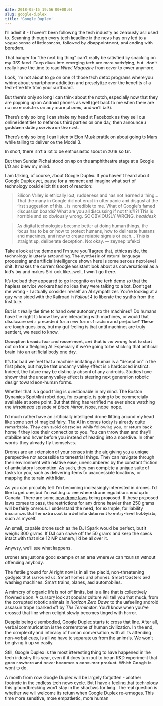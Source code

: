 ```yaml
---
date: 2018-05-15 19:56:00+00:00
slug: google-duplex
title: 'Google Duplex'
---
```


I’ll admit it - I haven’t been following the tech industry as zealously as I used to. Scanning through every tech headline in the news has only led to a vague sense of listlessness, followed by disappointment, and ending with boredom. 

That hunger for “the next big thing” can’t really be satisfied by snacking on my RSS feed. Deep dives into emerging tech are more satisfying, but I don’t really have the time to read *Wired Magazine* from cover to cover anymore.

Look, I’m not about to go on one of those tech detox programs where you whine about smartphone addiction and proselytize over the benefits of a tech-free life from your surfboard.

But there’s only so long I can think about the notch, especially now that they are popping up on Android phones as well (get back to me when there are no more notches on any more phones, and we’ll talk).

There’s only so long I can shake my head at Facebook as they sell our online identities to nefarious third parties on one day, then announce a goddamn dating service on the next. 

There’s only so long I can listen to Elon Musk prattle on about going to Mars while failing to deliver on the Model 3.

In short, there isn’t a lot to be enthusiastic about in 2018 so far.

But then Sundar Pichai stood on up on the amphitheatre stage at a Google I/O and blew my mind.

<!--more-->

I am talking, of course, about Google Duplex. If you haven’t heard about Google Duplex yet, pause for a moment and imagine what sort of technology could elicit this sort of reaction:

> Silicon Valley is ethically lost, rudderless and has not learned a thing… That the many in Google did not erupt in utter panic and disgust at the first suggestion of this... is incredible to me. What of Google's famed discussion boards? What are you all discussing if not this?!?! This is horrible and so obviously wrong. SO OBVIOUSLY WRONG. *headdesk* 

> As digital technologies become better at doing human things, the focus has to be on how to protect humans, how to delineate humans and machines, and how to create reliable signals of each... This is straight up, deliberate deception. Not okay. — zeynep tufekci

Take a look at the demo and I’m sure you’ll agree that, ethics aside, the technology is utterly astounding. The synthesis of natural language processing and artificial intelligence shown here is some serious next-level shit. It makes the current Google assistant look about as conversational as a kid’s toy and makes Siri look like...well, I won’t go there.

It’s too bad they appeared to go incognito on the tech demo so that the hapless service workers had no idea they were talking to a bot. Don’t get me wrong - I actually consider myself an AI sympathizer. You’re looking at a guy who sided with the Railroad in *Fallout 4* to liberate the synths from the Institute. 

But is it really the time to hand over autonomy to the machines? Do humans have the right to know they are interacting with machines, or would that disclosure set a precedent for a new form of racism and prejudice? These are tough questions, but my gut feeling is that until machines are truly sentient, we need to know. 

Deception breeds fear and resentment, and that is the wrong foot to start out on for a fledgling AI. Especially if we’re going to be sticking that artificial brain into an artificial body one day.

It’s too bad we feel that a machine imitating a human is a “deception” in the first place, but maybe that uncanny valley effect is a hardcoded instinct. Indeed, the future may be distinctly absent of any androids. Studies have shown that the uncanny valley effect is steering next generation robotic design toward non-human forms.

Whether that is a good thing is questionable in my mind. The Boston Dynamics SpotMini robot dog, for example, is going to be commercially available at some point. But that thing has terrified me ever since watching the *Metalhead* episode of *Black Mirror*. Nope, nope, nope.

I’d much rather have an artificially intelligent drone flitting around my head like some sort of magical fairy. The AI in drones today is already quite remarkable. They can avoid obstacles while following you, or return back home if they lose their connection to you. You can throw them and they’ll stabilize and hover before you instead of heading into a nosedive. In other words, they already fly themselves.

Drones are an extension of your senses into the air, giving you a unique perspective not accessible to terrestrial things. They can navigate through their environment with relative ease, unencumbered by the constant friction of ambulatory locomotion. As such, they can complete a unique suite of tasks for you, such as delivering items to unaccessible locations, or mapping the terrain with lidar.

As you can probably tell, I’m becoming increasingly interested in drones. I’d like to get one, but I’m waiting to see where drone regulations end up in Canada. There are some [new drone laws](https://www.tc.gc.ca/eng/civilaviation/opssvs/proposed-rules-drones-canada.html) being proposed. If these proposed laws comes to pass, the restrictions for any drone heavier than 250 grams will be fairly onerous. I understand the need, for example, for liability insurance. But the extra cost is a definite deterrent to entry-level hobbyists, such as myself.

An small, capable drone such as the DJI Spark would be perfect, but it weighs 300 grams. If DJI can shave off the 50 grams and keep the specs intact with that nice 12 MP camera, I’d be all over it. 

Anyway, we’ll see what happens. 

Drones are just one good example of an area where AI can flourish without offending anybody.  

The fertile ground for AI right now is in all the placid, non-threatening gadgets that surround us. Smart homes and phones. Smart toasters and washing machines. Smart trains, planes, and automobiles. 

A mimicry of organic life is not off limits, but is a line that is collectively frowned upon. A cursory look at popular culture will tell you that much, from the corrupted robotic animals in *Horizon Zero Dawn* to the unfeeling android assassin trope sparked off by *The Terminator*. You’ll know when you’ve crossed that line when delight slowly becomes tinged with horror.

Despite being disembodied, Google Duplex starts to cross that line. After all, verbal communication is the cornerstone of human civilization. In the end, the complexity and intimacy of human conversation, with all its attending non-verbal cues, is all we have to separate us from the animals. We won’t be giving it up so easily.

Still, Google Duplex is the most interesting thing to have happened in the tech industry this year, even if it does turn out to be an R&D experiment that goes nowhere and never becomes a consumer product. Which Google is wont to do. 

A month from now Google Duplex will be largely forgotten - another footnote in the endless tech news cycle. But I have a feeling that technology this groundbreaking won’t stay in the shadows for long. The real question is whether we will welcome its return when Google Duplex re-ermeges. This time more sensitive, more empathetic, more human.